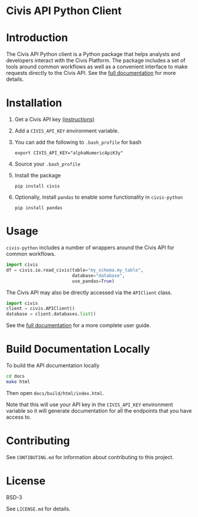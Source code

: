 Civis API Python Client
=======================

# Introduction

The Civis API Python client is a Python package that helps analysts and
developers interact with the Civis Platform. The package includes a set of
tools around common workflows as well as a convenient interface to make
requests directly to the Civis API. See the
[full documentation](https://civis-python.readthedocs.io) for more details.


# Installation

1. Get a Civis API key [(instructions)](https://civis.zendesk.com/hc/en-us/articles/216341583-Generating-an-API-Key)
2. Add a `CIVIS_API_KEY` environment variable.
3. You can add the following to `.bash_profile` for bash
    ```
    export CIVIS_API_KEY="alphaNumericApiK3y"
    ```
4. Source your `.bash_profile`
5. Install the package

    ```
    pip install civis
    ```
6. Optionally, install `pandas` to enable some functionality in `civis-python`

    ```
    pip install pandas
    ```

# Usage

`civis-python` includes a number of wrappers around the Civis API for
common workflows.

```python
import civis
df = civis.io.read_civis(table="my_schema.my_table",
                         database="database",
                         use_pandas=True)
```

The Civis API may also be directly accessed via the `APIClient` class.

```python
import civis
client = civis.APIClient()
database = client.databases.list()
```

See the [full documentation](https://civis-python.readthedocs.io) for a more
complete user guide.

# Build Documentation Locally
To build the API documentation locally

```bash
cd docs
make html
```

Then open `docs/build/html/index.html`.

Note that this will use your API key in the `CIVIS_API_KEY` environment
variable so it will generate documentation for all the endpoints that you have access to.

# Contributing

See `CONTIBUTING.md` for information about contributing to this project.


# License

BSD-3

See `LICENSE.md` for details.
